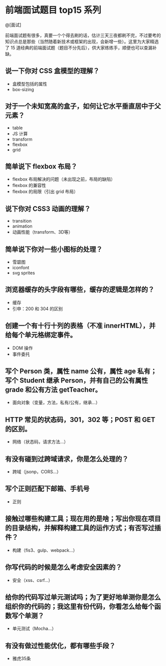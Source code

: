 # 前端面试题目 top15 系列
@[面试]

前端面试题有很多，真要一个个得去刷的话，估计三天三夜都刷不完，不过要考的知识点总是那些（当然随着新技术或框架的出现，会新增一些）。这里为大家精选了 15 道经典的前端面试题（题目不分先后），供大家练练手，顺便也可以查漏补缺。

## 说一下你对 CSS 盒模型的理解？

- 盒模型包括的属性
- box-sizing

## 对于一个未知宽高的盒子，如何让它水平垂直居中于父元素？

- table
- JS 计算
- transform
- flexbox
- grid

## 简单说下 flexbox 布局？

- flexbox 布局解决的问题（未出现之前，布局的缺陷）
- flexbox 的兼容性
- flexbox 的局限（引出 grid 布局）

## 说下你对 CSS3 动画的理解？

- transition
- animation
- 动画性能（transform、3D等）

## 简单说下你对一些小图标的处理？

- 雪碧图
- iconfont
- svg sprites

## 浏览器缓存的头字段有哪些，缓存的逻辑是怎样的？

- 缓存
- 引申：200 和 304 的区别

## 创建一个有十行十列的表格（不准 innerHTML），并给每个单元格绑定事件。

- DOM 操作
- 事件委托

## 写个 Person 类，属性 name 公有，属性 age 私有；写个 Student 继承 Person，并有自己的公有属性 grade 和公有方法 getTeacher。

- 面向对象（变量，方法，私有/公有，继承...）

## HTTP 常见的状态码，301，302 等；POST 和 GET 的区别。

- 网络（状态码，请求方法...）

## 有没有碰到过跨域请求，你是怎么处理的？

- 跨域（jsonp，CORS...）

## 写个正则匹配下邮箱、手机号

- 正则

## 接触过哪些构建工具；现在用的是啥；写出你现在项目的目录结构，并解释构建工具的运作方式；有否写过插件？

- 构建（fis3、gulp、webpack...）

## 你写代码的时候是怎么考虑安全因素的？

- 安全（xss、csrf...）

## 给你的代码写过单元测试吗；为了更好地单测你是怎么组织你的代码的；我这里有份代码，你看怎么给每个函数写个单测？

- 单元测试（Mocha...）

## 有没有做过性能优化，都有哪些手段？

- 雅虎35条